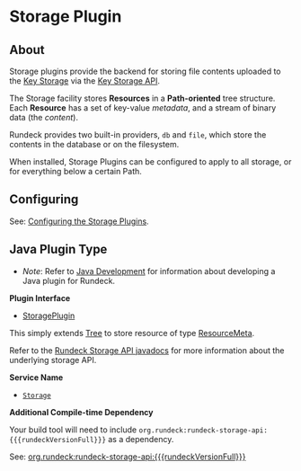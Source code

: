 # Storage Plugin

## About

Storage plugins provide the backend for storing file contents uploaded to the [Key Storage](/administration/security/key-storage.md) via the [Key Storage API](/api/rundeck-api.md#key-storage).

The Storage facility stores **Resources** in a **Path-oriented** tree structure. Each **Resource** has a set of key-value _metadata_, and a stream of binary data (the _content_).

Rundeck provides two built-in providers, `db` and `file`, which store the contents in the database or on the filesystem.

When installed, Storage Plugins can be configured to apply to all storage, or for everything below a certain Path.

## Configuring

See: [Configuring the Storage Plugins](/administration/security/key-storage.md#configuring-the-storage-plugins).

## Java Plugin Type

- _Note_: Refer to [Java Development](/developer/01-plugin-development.md#java-plugin-development) for information about developing a Java plugin for Rundeck.

**Plugin Interface**

- [StoragePlugin]({{{javaDocBase}}}/com/dtolabs/rundeck/plugins/storage/StoragePlugin.html)

This simply extends [Tree]({{{javaDocBase}}}/org/rundeck/storage/api/Tree.html) to store resource of type [ResourceMeta]({{{javaDocBase}}}/com/dtolabs/rundeck/core/storage/ResourceMeta.html).

Refer to the [Rundeck Storage API javadocs]({{{javaDocStorageApiBase}}}) for more information about the underlying storage API.

**Service Name**

- [`Storage`]({{{javaDocBase}}}/com/dtolabs/rundeck/plugins/ServiceNameConstants.html#Storage)

**Additional Compile-time Dependency**

Your build tool will need to include `org.rundeck:rundeck-storage-api:{{{rundeckVersionFull}}}` as a dependency.

See: [org.rundeck:rundeck-storage-api:\{{{rundeckVersionFull}}}](https://search.maven.org/artifact/org.rundeck/rundeck-storage-api/{{{rundeckVersionFull}}}/jar)
